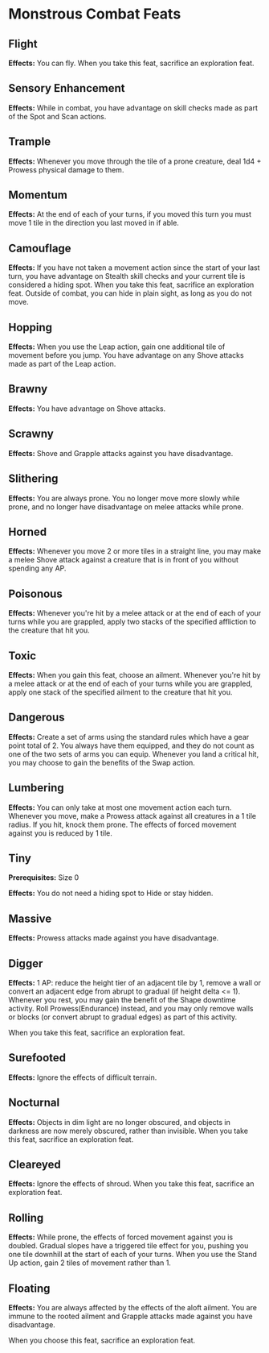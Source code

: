 # Monstrous Combat Feats

## Flight

**Effects:** You can fly. When you take this feat, sacrifice an exploration feat.

## Sensory Enhancement

**Effects:** While in combat, you have advantage on skill checks made as part of the Spot and Scan actions.

## Trample

**Effects:** Whenever you move through the tile of a prone creature, deal 1d4 + Prowess physical damage to them.

## Momentum

**Effects:** At the end of each of your turns, if you moved this turn you must move 1 tile in the direction you last moved in if able.

## Camouflage

**Effects:** If you have not taken a movement action since the start of your last turn, you have advantage on Stealth skill checks and your current tile is considered a hiding spot. When you take this feat, sacrifice an exploration feat. Outside of combat, you can hide in plain sight, as long as you do not move.

## Hopping

**Effects:** When you use the Leap action, gain one additional tile of movement before you jump. You have advantage on any Shove attacks made as part of the Leap action.

## Brawny

**Effects:** You have advantage on Shove attacks.

## Scrawny

**Effects:** Shove and Grapple attacks against you have disadvantage.

## Slithering

**Effects:** You are always prone. You no longer move more slowly while prone, and no longer have disadvantage on melee attacks while prone.

## Horned

**Effects:** Whenever you move 2 or more tiles in a straight line, you may make a melee Shove attack against a creature that is in front of you without spending any AP.

## Poisonous

**Effects:** Whenever you're hit by a melee attack or at the end of each of your turns while you are grappled, apply two stacks of the specified affliction to the creature that hit you.

## Toxic

**Effects:** When you gain this feat, choose an ailment. Whenever you're hit by a melee attack or at the end of each of your turns while you are grappled, apply one stack of the specified ailment to the creature that hit you.

## Dangerous

**Effects:** Create a set of arms using the standard rules which have a gear point total of 2. You always have them equipped, and they do not count as one of the two sets of arms you can equip. Whenever you land a critical hit, you may choose to gain the benefits of the Swap action.

## Lumbering

**Effects:** You can only take at most one movement action each turn. Whenever you move, make a Prowess attack against all creatures in a 1 tile radius. If you hit, knock them prone. The effects of forced movement against you is reduced by 1 tile.

## Tiny

**Prerequisites:** Size 0

**Effects:** You do not need a hiding spot to Hide or stay hidden.

## Massive

**Effects:** Prowess attacks made against you have disadvantage.

## Digger

**Effects:** 1 AP: reduce the height tier of an adjacent tile by 1, remove a wall or convert an adjacent edge from abrupt to gradual (if height delta <= 1). Whenever you rest, you may gain the benefit of the Shape downtime activity. Roll Prowess(Endurance) instead, and you may only remove walls or blocks (or convert abrupt to gradual edges) as part of this activity.

When you take this feat, sacrifice an exploration feat.

## Surefooted

**Effects:** Ignore the effects of difficult terrain.

## Nocturnal

**Effects:** Objects in dim light are no longer obscured, and objects in darkness are now merely obscured, rather than invisible. When you take this feat, sacrifice an exploration feat.

## Cleareyed

**Effects:** Ignore the effects of shroud. When you take this feat, sacrifice an exploration feat.

## Rolling

**Effects:** While prone, the effects of forced movement against you is doubled. Gradual slopes have a triggered tile effect for you, pushing you one tile downhill at the start of each of your turns. When you use the Stand Up action, gain 2 tiles of movement rather than 1.

## Floating

**Effects:** You are always affected by the effects of the aloft ailment. You are immune to the rooted ailment and Grapple attacks made against you have disadvantage.

When you choose this feat, sacrifice an exploration feat.
